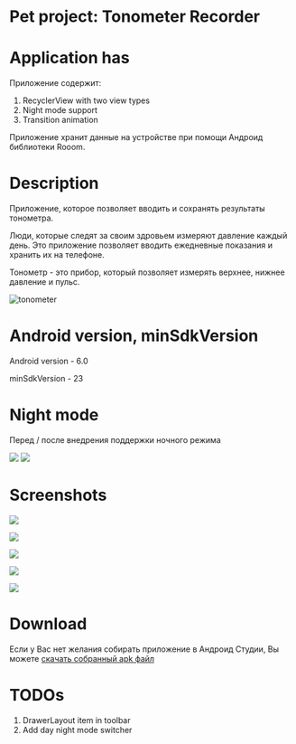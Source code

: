 # Pet project: Tonometer Recorder

# Application has

Приложение содержит: 

1) RecyclerView with two view types
2) Night mode support
3) Transition animation

Приложение хранит данные на устройстве при помощи Андроид библиотеки Rooom.

# Description

Приложение, которое позволяет вводить и сохранять результаты тонометра.

Люди, которые следят за своим здровьем измеряют давление каждый день.
Это приложение позволяет вводить ежедневные показания и хранить их на телефоне.

Тонометр - это прибор, который позволяет измерять верхнее, нижнее давление и пульс.

![tonometer](./screenshots/tonometer.jpg)

# Android version, minSdkVersion

Android version - 6.0

minSdkVersion - 23

# Night mode

Перед / после внедрения поддержки ночного режима

![](./screenshots/before.png) ![](./screenshots/after.png)

# Screenshots

![](./screenshots/1.jpg)

![](./screenshots/2.jpg)

![](./screenshots/3.jpg)

![](./screenshots/4.jpg)

![](./screenshots/5.png)

# Download

Если у Вас нет желания собирать приложение в Андроид Студии, Вы можете [скачать собранный apk файл](https://github.com/user576g/TonometerRecorder/releases/download/0.0.0/app-release.apk)

# TODOs

1) DrawerLayout item in toolbar
2) Add day night mode switcher
